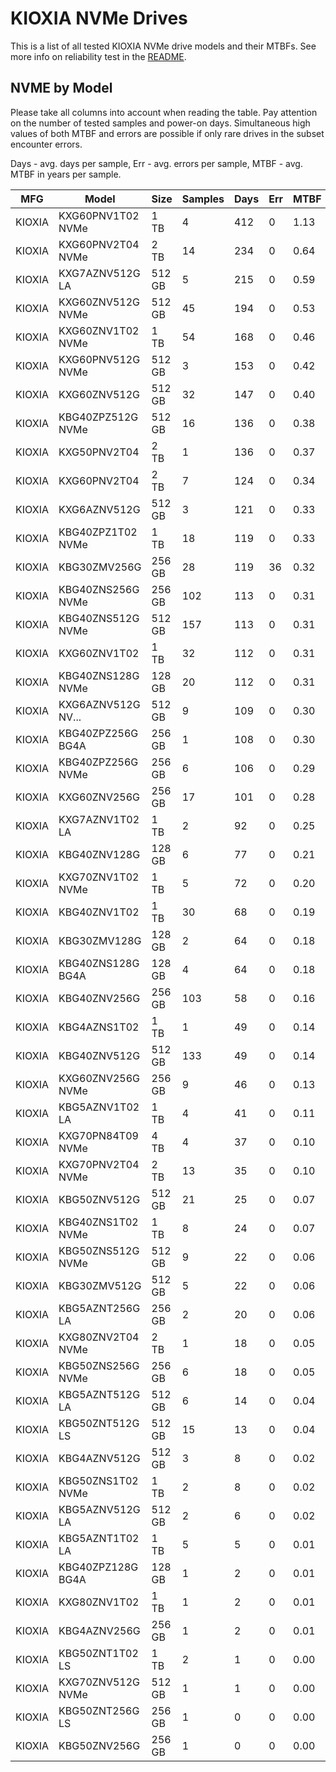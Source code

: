 KIOXIA NVMe Drives
==================

This is a list of all tested KIOXIA NVMe drive models and their MTBFs. See more
info on reliability test in the [README](https://github.com/linuxhw/SMART).

NVME by Model
------------

Please take all columns into account when reading the table. Pay attention on the
number of tested samples and power-on days. Simultaneous high values of both MTBF
and errors are possible if only rare drives in the subset encounter errors.

Days - avg. days per sample,
Err  - avg. errors per sample,
MTBF - avg. MTBF in years per sample.

| MFG       | Model              | Size   | Samples | Days  | Err   | MTBF |
|-----------|--------------------|--------|---------|-------|-------|------|
| KIOXIA    | KXG60PNV1T02 NVMe  | 1 TB   | 4       | 412   | 0     | 1.13   |
| KIOXIA    | KXG60PNV2T04 NVMe  | 2 TB   | 14      | 234   | 0     | 0.64   |
| KIOXIA    | KXG7AZNV512G LA    | 512 GB | 5       | 215   | 0     | 0.59   |
| KIOXIA    | KXG60ZNV512G NVMe  | 512 GB | 45      | 194   | 0     | 0.53   |
| KIOXIA    | KXG60ZNV1T02 NVMe  | 1 TB   | 54      | 168   | 0     | 0.46   |
| KIOXIA    | KXG60PNV512G NVMe  | 512 GB | 3       | 153   | 0     | 0.42   |
| KIOXIA    | KXG60ZNV512G       | 512 GB | 32      | 147   | 0     | 0.40   |
| KIOXIA    | KBG40ZPZ512G NVMe  | 512 GB | 16      | 136   | 0     | 0.38   |
| KIOXIA    | KXG50PNV2T04       | 2 TB   | 1       | 136   | 0     | 0.37   |
| KIOXIA    | KXG60PNV2T04       | 2 TB   | 7       | 124   | 0     | 0.34   |
| KIOXIA    | KXG6AZNV512G       | 512 GB | 3       | 121   | 0     | 0.33   |
| KIOXIA    | KBG40ZPZ1T02 NVMe  | 1 TB   | 18      | 119   | 0     | 0.33   |
| KIOXIA    | KBG30ZMV256G       | 256 GB | 28      | 119   | 36    | 0.32   |
| KIOXIA    | KBG40ZNS256G NVMe  | 256 GB | 102     | 113   | 0     | 0.31   |
| KIOXIA    | KBG40ZNS512G NVMe  | 512 GB | 157     | 113   | 0     | 0.31   |
| KIOXIA    | KXG60ZNV1T02       | 1 TB   | 32      | 112   | 0     | 0.31   |
| KIOXIA    | KBG40ZNS128G NVMe  | 128 GB | 20      | 112   | 0     | 0.31   |
| KIOXIA    | KXG6AZNV512G NV... | 512 GB | 9       | 109   | 0     | 0.30   |
| KIOXIA    | KBG40ZPZ256G BG4A  | 256 GB | 1       | 108   | 0     | 0.30   |
| KIOXIA    | KBG40ZPZ256G NVMe  | 256 GB | 6       | 106   | 0     | 0.29   |
| KIOXIA    | KXG60ZNV256G       | 256 GB | 17      | 101   | 0     | 0.28   |
| KIOXIA    | KXG7AZNV1T02 LA    | 1 TB   | 2       | 92    | 0     | 0.25   |
| KIOXIA    | KBG40ZNV128G       | 128 GB | 6       | 77    | 0     | 0.21   |
| KIOXIA    | KXG70ZNV1T02 NVMe  | 1 TB   | 5       | 72    | 0     | 0.20   |
| KIOXIA    | KBG40ZNV1T02       | 1 TB   | 30      | 68    | 0     | 0.19   |
| KIOXIA    | KBG30ZMV128G       | 128 GB | 2       | 64    | 0     | 0.18   |
| KIOXIA    | KBG40ZNS128G BG4A  | 128 GB | 4       | 64    | 0     | 0.18   |
| KIOXIA    | KBG40ZNV256G       | 256 GB | 103     | 58    | 0     | 0.16   |
| KIOXIA    | KBG4AZNS1T02       | 1 TB   | 1       | 49    | 0     | 0.14   |
| KIOXIA    | KBG40ZNV512G       | 512 GB | 133     | 49    | 0     | 0.14   |
| KIOXIA    | KXG60ZNV256G NVMe  | 256 GB | 9       | 46    | 0     | 0.13   |
| KIOXIA    | KBG5AZNV1T02 LA    | 1 TB   | 4       | 41    | 0     | 0.11   |
| KIOXIA    | KXG70PN84T09 NVMe  | 4 TB   | 4       | 37    | 0     | 0.10   |
| KIOXIA    | KXG70PNV2T04 NVMe  | 2 TB   | 13      | 35    | 0     | 0.10   |
| KIOXIA    | KBG50ZNV512G       | 512 GB | 21      | 25    | 0     | 0.07   |
| KIOXIA    | KBG40ZNS1T02 NVMe  | 1 TB   | 8       | 24    | 0     | 0.07   |
| KIOXIA    | KBG50ZNS512G NVMe  | 512 GB | 9       | 22    | 0     | 0.06   |
| KIOXIA    | KBG30ZMV512G       | 512 GB | 5       | 22    | 0     | 0.06   |
| KIOXIA    | KBG5AZNT256G LA    | 256 GB | 2       | 20    | 0     | 0.06   |
| KIOXIA    | KXG80ZNV2T04 NVMe  | 2 TB   | 1       | 18    | 0     | 0.05   |
| KIOXIA    | KBG50ZNS256G NVMe  | 256 GB | 6       | 18    | 0     | 0.05   |
| KIOXIA    | KBG5AZNT512G LA    | 512 GB | 6       | 14    | 0     | 0.04   |
| KIOXIA    | KBG50ZNT512G LS    | 512 GB | 15      | 13    | 0     | 0.04   |
| KIOXIA    | KBG4AZNV512G       | 512 GB | 3       | 8     | 0     | 0.02   |
| KIOXIA    | KBG50ZNS1T02 NVMe  | 1 TB   | 2       | 8     | 0     | 0.02   |
| KIOXIA    | KBG5AZNV512G LA    | 512 GB | 2       | 6     | 0     | 0.02   |
| KIOXIA    | KBG5AZNT1T02 LA    | 1 TB   | 5       | 5     | 0     | 0.01   |
| KIOXIA    | KBG40ZPZ128G BG4A  | 128 GB | 1       | 2     | 0     | 0.01   |
| KIOXIA    | KXG80ZNV1T02       | 1 TB   | 1       | 2     | 0     | 0.01   |
| KIOXIA    | KBG4AZNV256G       | 256 GB | 1       | 2     | 0     | 0.01   |
| KIOXIA    | KBG50ZNT1T02 LS    | 1 TB   | 2       | 1     | 0     | 0.00   |
| KIOXIA    | KXG70ZNV512G NVMe  | 512 GB | 1       | 1     | 0     | 0.00   |
| KIOXIA    | KBG50ZNT256G LS    | 256 GB | 1       | 0     | 0     | 0.00   |
| KIOXIA    | KBG50ZNV256G       | 256 GB | 1       | 0     | 0     | 0.00   |
